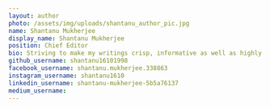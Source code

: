 ```yaml
---
layout: author
photo: /assets/img/uploads/shantanu_author_pic.jpg
name: Shantanu Mukherjee
display_name: Shantanu Mukherjee
position: Chief Editor
bio: Striving to make my writings crisp, informative as well as highly practical
github_username: shantanu16101998
facebook_username: shantanu.mukherjee.338863
instagram_username: shantanu1610
linkedin_username: shantanu-mukherjee-5b5a76137
medium_username: 
---
```


